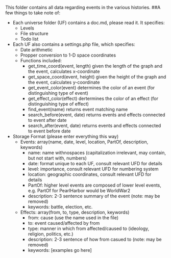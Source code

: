 This folder contains all data regarding events in the various histories.
##A few things to take note of:
 - Each universe folder (UF) contains a doc.md, please read it. It specifies:
   - Levels
   - File structure
   - Todo list
 - Each UF also contains a settings.php file, which specifies:
   - Date arithmetic
   - Propper conversion to 1-D space coordinates
   - Functions included:
     - get_time_coord(event, length) given the length of the graph and the event, calculates x-coordinate
     - get_space_coord(event, height) given the height of the graph and the event, calculates y-coordinate
     - get_event_color(event) determines the color of an event (for distinguishing type of event)
     - get_effect_color(effect) dertermines the color of an effect (for distinguishing type of effect)
     - find_event(name) returns event matching name
     - search_before(event, date) returns events and effects connected to event after date
     - search_after(event, date) returns events and effects connected to event before date
 - Storage Format (please enter everything this way)
   - Events: array(name, date, level, location, PartOf, description, keywords)
     - name: name withnospaces (capitalization irrelevant, may contain, but not start with, numbers)
     - date: format unique to each UF, consult relevant UFD for details
     - level: importance, consult relevant UFD for numbering system
     - location: geographic coordinates, consult relevant UFD for details
     - PartOf: higher level events are composed of lower level events, e.g. PartOf for PearlHarbor would be WorldWar2
     - description: 2-3 sentence summary of the event (note: may be removed)
     - keywords: battle, election, etc.
   - Effects: array(from, to, type, description, keywords)
     - from: cause (use the name used in the file)
     - to: event caused/affected by from
     - type: manner in which from affected/caused to (ideology, religion, politics, etc.)
     - description: 2-3 sentence of how from casued to (note: may be removed)
     - keywords: [examples go here]
